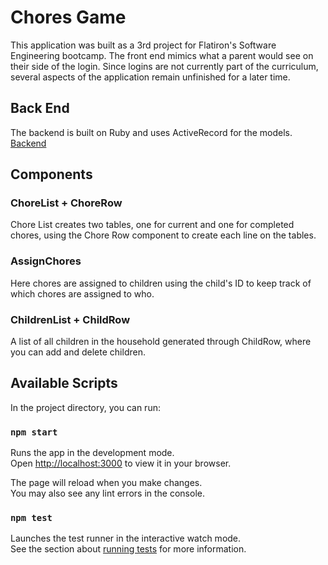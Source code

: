 # Chores Game

This application was built as a 3rd project for Flatiron's Software Engineering bootcamp. The front end mimics what a parent would see on their side of the login. Since logins are not currently part of the curriculum, several aspects of the application remain unfinished for a later time. 

## Back End 

The backend is built on Ruby and uses ActiveRecord for the models. [Backend](https://github.com/mykovasyl/phase-3-sinatra-react-project-backend)

## Components

### ChoreList + ChoreRow

Chore List creates two tables, one for current and one for completed chores, using the Chore Row component to create each line on the tables.

### AssignChores

Here chores are assigned to children using the child's ID to keep track of which chores are assigned to who.

### ChildrenList + ChildRow

A list of all children in the household generated through ChildRow, where you can add and delete children. 

## Available Scripts

In the project directory, you can run:

### `npm start`

Runs the app in the development mode.\
Open [http://localhost:3000](http://localhost:3000) to view it in your browser.

The page will reload when you make changes.\
You may also see any lint errors in the console.

### `npm test`

Launches the test runner in the interactive watch mode.\
See the section about [running tests](https://facebook.github.io/create-react-app/docs/running-tests) for more information.


